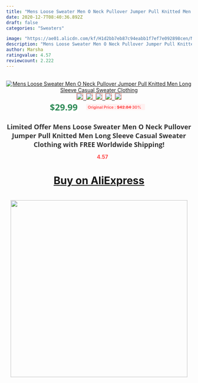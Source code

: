 ```yaml
---
title: "Mens Loose Sweater Men O Neck Pullover Jumper Pull Knitted Men Long Sleeve Casual Sweater Clothing"
date: 2020-12-7T08:40:36.892Z
draft: false
categories: "Sweaters"

image: "https://ae01.alicdn.com/kf/H1d2bb7eb87c94eabb1f7ef7e092898cen/Mens-Loose-Sweater-Men-O-Neck-Pullover-Jumper-Pull-Knitted-Men-Long-Sleeve-Casual-Sweater-Clothing.jpg"
description: "Mens Loose Sweater Men O Neck Pullover Jumper Pull Knitted Men Long Sleeve Casual Sweater Clothing"
author: Marsha
ratingvalue: 4.57
reviewcount: 2.222
---
```

<br>
<div style="text-align: center;">
<a href="https://s.click.aliexpress.com/e/_AbHNbR" target="_blank" rel="nofollow noopener noreferrer"><img alt="Mens Loose Sweater Men O Neck Pullover Jumper Pull Knitted Men Long Sleeve Casual Sweater Clothing" class="magnifier-image" src="https://ae01.alicdn.com/kf/H1d2bb7eb87c94eabb1f7ef7e092898cen/Mens-Loose-Sweater-Men-O-Neck-Pullover-Jumper-Pull-Knitted-Men-Long-Sleeve-Casual-Sweater-Clothing.jpg_640x640.jpg">
<br>
<img style="border:1px solid salmon" src="https://ae01.alicdn.com/kf/H1d2bb7eb87c94eabb1f7ef7e092898cen/Mens-Loose-Sweater-Men-O-Neck-Pullover-Jumper-Pull-Knitted-Men-Long-Sleeve-Casual-Sweater-Clothing.jpg_120x120.jpg">&nbsp;&nbsp;<img style="border:1px solid salmon" src="https://ae01.alicdn.com/kf/H22bee76e4e7547de87b530471653a8143/Mens-Loose-Sweater-Men-O-Neck-Pullover-Jumper-Pull-Knitted-Men-Long-Sleeve-Casual-Sweater-Clothing.jpg_120x120.jpg">&nbsp;&nbsp;<img style="border:1px solid salmon" src="https://ae01.alicdn.com/kf/H5dabafcaeda6428483e0444943c61fbc9/Mens-Loose-Sweater-Men-O-Neck-Pullover-Jumper-Pull-Knitted-Men-Long-Sleeve-Casual-Sweater-Clothing.jpg_120x120.jpg">&nbsp;&nbsp;<img style="border:1px solid salmon" src="https://ae01.alicdn.com/kf/Hf016e94ca8c54cf39291eb35b509de3fD/Mens-Loose-Sweater-Men-O-Neck-Pullover-Jumper-Pull-Knitted-Men-Long-Sleeve-Casual-Sweater-Clothing.jpg_120x120.jpg">&nbsp;&nbsp;<img style="border:1px solid salmon" src="https://ae01.alicdn.com/kf/H41ca7fb2de6d4f84a1126c29a19ad5717/Mens-Loose-Sweater-Men-O-Neck-Pullover-Jumper-Pull-Knitted-Men-Long-Sleeve-Casual-Sweater-Clothing.jpg_120x120.jpg"></a></div><br0>
<div style="text-align: center;"><span style="background-color: white; border: 0px; box-sizing: border-box; color: seagreen; display: inline-block; font-family: &quot;open sans&quot; , &quot;arial&quot; , &quot;helvetica&quot; , sans-serif , &quot;heiti&quot;; font-size: 24px; font-stretch: inherit; font-weight: 700; line-height: inherit; margin: 0px 10px 0px 0px; padding: 0px; vertical-align: middle;">$29.99 </span>
<span style="background: rgb(255 , 241 , 241); border-radius: 3px; border: 0px; box-sizing: border-box; color: #ff4747; display: inline-block; font-family: inherit; font-size: 12px; font-stretch: inherit; font-style: inherit; font-variant: inherit; font-weight: 600; line-height: inherit; margin: 0px; padding: 2px 5px; transform: scale(0.9); vertical-align: middle;">Original Price : <b style="text-decoration: line-through;">$42.84 </b> 30%&nbsp;&nbsp;</span></div>
<h1 style="color: #333333; display: inline-block; font-family: &quot;open sans&quot; , &quot;arial&quot; , &quot;helvetica&quot; , sans-serif , &quot;heiti&quot;; font-size: 18px; font-stretch: inherit; font-weight: 700; text-align: center;">Limited Offer Mens Loose Sweater Men O Neck Pullover Jumper Pull Knitted Men Long Sleeve Casual Sweater Clothing with FREE Worldwide Shipping!</h1>
<div style="color: #ff4747; text-align: center;">
<img src="https://4.bp.blogspot.com/-M0ZcTcb-5uY/XleCXlxnR4I/AAAAAAAAAEc/OrjgMkXV1oMQFaCRZj5HQwOCBcu3w1FegCPcBGAYYCw/s1600/star.png" style="height: 15px;">&nbsp;<b>4.57</b></div>
<div class="button_cont" align="center"><a class="buynow_a" href="https://s.click.aliexpress.com/e/_AbHNbR" target="_blank" rel="nofollow noopener noreferrer"><H1>Buy on AliExpress</H1></a></div><br>
<div class="separator" style="clear: both; text-align: center;">
<img src="https://lh3.googleusercontent.com/-pTy5HemUv9M/XlePHvY0dAI/AAAAAAAAAE4/0nX5iRUoIWY8eMW9Dpxeirr157OZliDIgCLcBGAsYHQ/s1600/badge.gif" width="480">
</div>
